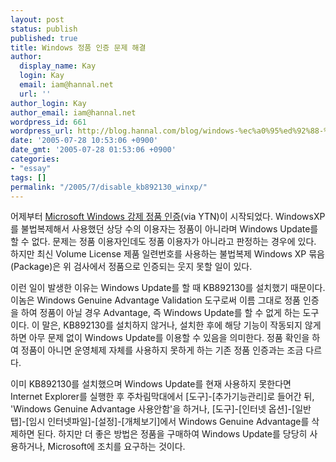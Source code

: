 ```yaml
---
layout: post
status: publish
published: true
title: Windows 정품 인증 문제 해결
author:
  display_name: Kay
  login: Kay
  email: iam@hannal.net
  url: ''
author_login: Kay
author_email: iam@hannal.net
wordpress_id: 661
wordpress_url: http://blog.hannal.com/blog/windows-%ec%a0%95%ed%92%88-%ec%9d%b8%ec%a6%9d-%eb%ac%b8%ec%a0%9c-%ed%95%b4%ea%b2%b0/
date: '2005-07-28 10:53:06 +0900'
date_gmt: '2005-07-28 01:53:06 +0900'
categories:
- "essay"
tags: []
permalink: "/2005/7/disable_kb892130_winxp/"
---
```

<p>어제부터 <a href="http://news.empas.com/show.tsp/cp_yn/20050727n06746">Microsoft Windows 강제 정품 인증</a>(via YTN)이 시작되었다. WindowsXP를 불법복제해서 사용했던 상당 수의 이용자는 정품이 아니라며 Windows Update를 할 수 없다. 문제는 정품 이용자인데도 정품 이용자가 아니라고 판정하는 경우에 있다. 하지만 최신 Volume License 제품 일련번호를 사용하는 불법복제 Windows XP 묶음(Package)은 위 검사에서 정품으로 인증되는 웃지 못할 일이 있다.</p>
<p>이런 일이 발생한 이유는 Windows Update를 할 때 KB892130를 설치했기 때문이다. 이놈은 Windows Genuine Advantage Validation 도구로써 이름 그대로 정품 인증을 하여 정품이 아닐 경우 Advantage, 즉 Windows Update를 할 수 없게 하는 도구이다. 이 말은, KB892130를 설치하지 않거나, 설치한 후에 해당 기능이 작동되지 않게 하면 아무 문제 없이 Windows Update를 이용할 수 있음을 의미한다. 정품 확인을 하여 정품이 아니면 운영체제 자체를 사용하지 못하게 하는 기존 정품 인증과는 조금 다르다.</p>
<p>이미 KB892130를 설치했으며 Windows Update를 현재 사용하지 못한다면 Internet Explorer를 실행한 후 주차림막대에서 [도구]-[추가기능관리]로 들어간 뒤, 'Windows Genuine Advantage 사용안함'을 하거나, [도구]-[인터넷 옵션]-[일반 탭]-[임시 인터넷파일]-[설정]-[개체보기]에서 Windows Genuine Advantage를 삭제하면 된다. 하지만 더 좋은 방법은 정품을 구매하여 Windows Update를 당당히 사용하거나, Microsoft에 조치를 요구하는 것이다.</p>
